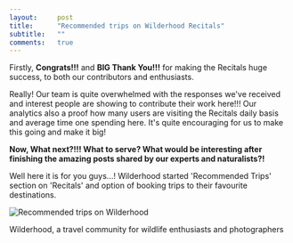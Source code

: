 ```yaml
---
layout:     post
title:      "Recommended trips on Wilderhood Recitals"
subtitle:   ""
comments:   true
---
```


<p>
Firstly, <strong>Congrats!!!</strong> and <strong>BIG Thank You!!!</strong> for making the Recitals huge success, to both our contributors and enthusiasts.</p> 

<p>Really! Our team is quite overwhelmed with the responses we've received and interest people are showing to contribute their work here!!! Our analytics also a proof how many users are visiting the Recitals daily basis and average time one spending here. It's quite encouraging for us to make this going and make it big!
</p>

<strong>
Now, What next?!!! What to serve? What would be interesting after finishing the amazing posts shared by our experts and naturalists?!
</strong>

<p>
Well here it is for you guys...! Wilderhood started 'Recommended Trips' section on 'Recitals' and option of booking trips to their favourite destinations.
</p>

<img src="{{ site.baseurl }}/img/reco1.png" alt="Recommended trips on Wilderhood">

<p>
<a href="http://wilderhood.com" style="text-decoration:none"> Wilderhood</a>, a travel community for wildlife enthusiasts and photographers
</p>

